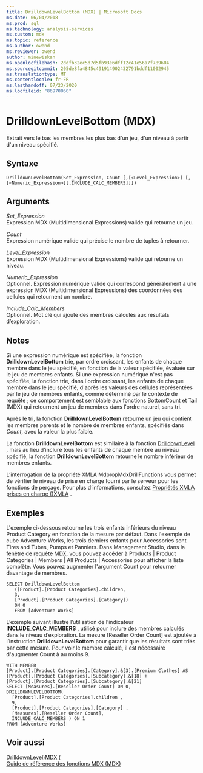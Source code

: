 ```yaml
---
title: DrilldownLevelBottom (MDX) | Microsoft Docs
ms.date: 06/04/2018
ms.prod: sql
ms.technology: analysis-services
ms.custom: mdx
ms.topic: reference
ms.author: owend
ms.reviewer: owend
author: minewiskan
ms.openlocfilehash: 2ddfb32ec5d7d5fb93e6dff12c41e56a7f789604
ms.sourcegitcommit: 205de8fa4845c491914902432791bddf11002945
ms.translationtype: MT
ms.contentlocale: fr-FR
ms.lasthandoff: 07/23/2020
ms.locfileid: "86970060"
---
```

# <a name="drilldownlevelbottom-mdx"></a>DrilldownLevelBottom (MDX)


  Extrait vers le bas les membres les plus bas d'un jeu, d'un niveau à partir d'un niveau spécifié.  
  
## <a name="syntax"></a>Syntaxe  
  
```  
DrilldownLevelBottom(Set_Expression, Count [,[<Level_Expression>] [,[<Numeric_Expression>][,INCLUDE_CALC_MEMBERS]]])  
```  
  
## <a name="arguments"></a>Arguments  
 *Set_Expression*  
 Expression MDX (Multidimensional Expressions) valide qui retourne un jeu.  
  
 *Count*  
 Expression numérique valide qui précise le nombre de tuples à retourner.  
  
 *Level_Expression*  
 Expression MDX (Multidimensional Expressions) valide qui retourne un niveau.  
  
 *Numeric_Expression*  
 Optionnel. Expression numérique valide qui correspond généralement à une expression MDX (Multidimensional Expressions) des coordonnées des cellules qui retournent un nombre.  
  
 *Include_Calc_Members*  
 Optionnel. Mot clé qui ajoute des membres calculés aux résultats d’exploration.  
  
## <a name="remarks"></a>Notes  
 Si une expression numérique est spécifiée, la fonction **DrilldownLevelBottom** trie, par ordre croissant, les enfants de chaque membre dans le jeu spécifié, en fonction de la valeur spécifiée, évaluée sur le jeu de membres enfants. Si une expression numérique n'est pas spécifiée, la fonction trie, dans l'ordre croissant, les enfants de chaque membre dans le jeu spécifié, d'après les valeurs des cellules représentées par le jeu de membres enfants, comme déterminé par le contexte de requête ; ce comportement est semblable aux fonctions BottomCount et Tail (MDX) qui retournent un jeu de membres dans l'ordre naturel, sans tri.  
  
 Après le tri, la fonction **DrilldownLevelBottom** retourne un jeu qui contient les membres parents et le nombre de membres enfants, spécifiés dans *Count*, avec la valeur la plus faible.  
  
 La fonction **DrilldownLevelBottom** est similaire à la fonction [DrilldownLevel](../mdx/drilldownlevel-mdx.md) , mais au lieu d’inclure tous les enfants de chaque membre au niveau spécifié, la fonction **DrilldownLevelBottom** retourne le nombre inférieur de membres enfants.  
  
 L’interrogation de la propriété XMLA MdpropMdxDrillFunctions vous permet de vérifier le niveau de prise en charge fourni par le serveur pour les fonctions de perçage. Pour plus d’informations, consultez [Propriétés XMLA prises en charge &#40;&#41;XMLA](https://docs.microsoft.com/analysis-services/xmla/xml-elements-properties/propertylist-element-supported-xmla-properties) .  
  
## <a name="examples"></a>Exemples  
 L'exemple ci-dessous retourne les trois enfants inférieurs du niveau Product Category en fonction de la mesure par défaut. Dans l'exemple de cube Adventure Works, les trois derniers enfants pour Accessories sont Tires and Tubes, Pumps et Panniers. Dans Management Studio, dans la fenêtre de requête MDX, vous pouvez accéder à Products | Product Categories | Members | All Products | Accessories pour afficher la liste complète. Vous pouvez augmenter l'argument Count pour retourner davantage de membres.  
  
```  
SELECT DrilldownLevelBottom   
   ([Product].[Product Categories].children,  
   3,  
   [Product].[Product Categories].[Category])  
   ON 0  
   FROM [Adventure Works]  
```  
  
 L’exemple suivant illustre l’utilisation de l’indicateur **INCLUDE_CALC_MEMBERS** , utilisé pour inclure des membres calculés dans le niveau d’exploration. La mesure [Reseller Order Count] est ajoutée à l’instruction **DrilldownLevelBottom** pour garantir que les résultats sont triés par cette mesure. Pour voir le membre calculé, il est nécessaire d'augmenter Count à au moins 9.  
  
```  
WITH MEMBER   
[Product].[Product Categories].[Category].&[3].[Premium Clothes] AS  
[Product].[Product Categories].[Subcategory].&[18] +  
[Product].[Product Categories].[Subcategory].&[21]  
SELECT [Measures].[Reseller Order Count] ON 0,  
DRILLDOWNLEVELBOTTOM(  
  [Product].[Product Categories].children ,  
  9,  
  [Product].[Product Categories].[Category] ,  
  [Measures].[Reseller Order Count],  
  INCLUDE_CALC_MEMBERS ) ON 1  
FROM [Adventure Works]  
```  
  
## <a name="see-also"></a>Voir aussi  
 [DrilldownLevel&#41;MDX &#40;](../mdx/drilldownlevel-mdx.md)   
 [Guide de référence des fonctions MDX &#40;MDX&#41;](../mdx/mdx-function-reference-mdx.md)  
  
  
